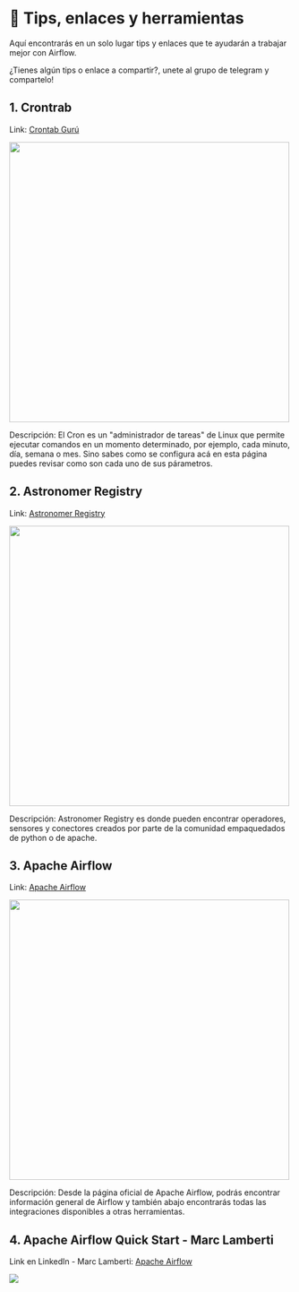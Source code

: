 # 🎯 Tips, enlaces y herramientas

Aquí encontrarás en un solo lugar tips y enlaces que te ayudarán a trabajar mejor con Airflow.  

¿Tienes algún tips o enlace a compartir?, unete al grupo de telegram y compartelo! 


## 1. Crontrab 
Link:  [Crontab Gurú](https://crontab.guru/#26_10_*_*_* 'Crontab Guru') 

<img src="https://github.com/DataEngineering-LATAM/Airflow-StudyClub/blob/main/Tips%2C%20enlaces%20y%20herramientas/image/crontab.PNG" width="500">

Descripción:  El Cron es un "administrador de tareas" de Linux que permite ejecutar comandos en un momento determinado, por ejemplo, cada minuto, día, semana o mes.
Sino sabes como se configura acá  en esta página puedes revisar como son cada uno de sus párametros. 




## 2. Astronomer Registry
Link:  [Astronomer Registry](https://registry.astronomer.io/providers/?page=1 'Astonomer Registry') 

<img src="https://github.com/DataEngineering-LATAM/Airflow-StudyClub/blob/main/Tips%2C%20enlaces%20y%20herramientas/image/airflow%202.PNG" width="500">


Descripción: Astronomer Registry es donde pueden encontrar operadores, sensores y conectores creados por parte de la comunidad empaquedados de python o de apache. 




## 3. Apache Airflow
Link:  [Apache Airflow](https://airflow.apache.org/ 'Apache Airflow') 

<img src="https://github.com/DataEngineering-LATAM/Airflow-StudyClub/blob/main/Tips%2C%20enlaces%20y%20herramientas/image/integraciones.PNG" width="500">


Descripción: Desde la página oficial de Apache Airflow, podrás encontrar información general de Airflow y también abajo encontrarás todas las integraciones disponibles a otras herramientas. 

## 4. Apache Airflow Quick Start - Marc Lamberti
Link en LinkedIn - Marc Lamberti:  [Apache Airflow](https://www.linkedin.com/posts/marclamberti_airflow-apacheairflow-data-activity-6955557420345532416-P4xd/?trk=public_profile_like_view&originalSubdomain=in 'Apache Airflow') 

<img src="https://github.com/DataEngineering-LATAM/Airflow-StudyClub/blob/main/Tips%2C%20enlaces%20y%20herramientas/image/apache%20airflow%20quick%20start_MarcLamberti.jfif" >


